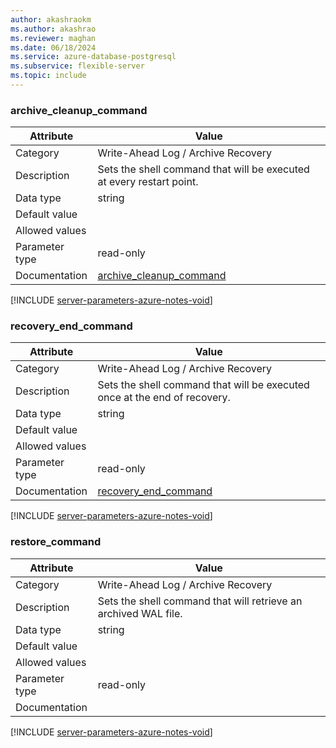 ```yaml
---
author: akashraokm
ms.author: akashrao
ms.reviewer: maghan
ms.date: 06/18/2024
ms.service: azure-database-postgresql
ms.subservice: flexible-server
ms.topic: include
---
```

### archive_cleanup_command

| Attribute      | Value                                                      |
|----------------|------------------------------------------------------------|
| Category       | Write-Ahead Log / Archive Recovery |
| Description    | Sets the shell command that will be executed at every restart point.      |
| Data type      | string    |
| Default value  |               |
| Allowed values |                |
| Parameter type | read-only      |
| Documentation  | [archive_cleanup_command](https://www.postgresql.org/docs/12/runtime-config-wal.html#GUC-ARCHIVE-CLEANUP-COMMAND) |


[!INCLUDE [server-parameters-azure-notes-void](./server-parameters-azure-notes-void.md)]



### recovery_end_command

| Attribute      | Value                                                      |
|----------------|------------------------------------------------------------|
| Category       | Write-Ahead Log / Archive Recovery |
| Description    | Sets the shell command that will be executed once at the end of recovery. |
| Data type      | string    |
| Default value  |               |
| Allowed values |                |
| Parameter type | read-only      |
| Documentation  | [recovery_end_command](https://www.postgresql.org/docs/12/runtime-config-wal.html#GUC-RECOVERY-END-COMMAND)       |


[!INCLUDE [server-parameters-azure-notes-void](./server-parameters-azure-notes-void.md)]



### restore_command

| Attribute      | Value                                                      |
|----------------|------------------------------------------------------------|
| Category       | Write-Ahead Log / Archive Recovery |
| Description    | Sets the shell command that will retrieve an archived WAL file.           |
| Data type      | string    |
| Default value  |               |
| Allowed values |                |
| Parameter type | read-only      |
| Documentation  |                                                                                                                   |


[!INCLUDE [server-parameters-azure-notes-void](./server-parameters-azure-notes-void.md)]



